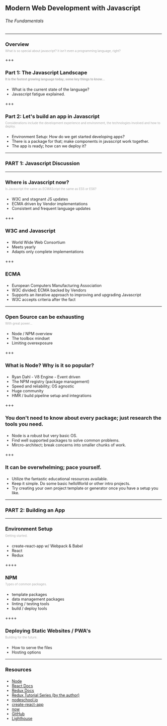 <h2>Modern Web Development with Javascript</h2>
<h6> The Fundamentals </h6>

---

<h3>Overview</h3>
<p style="font-size:.7em;margin-top:-10px;color:darkgrey;">What is so special about javascript? It isn't even a programming language, right?</p>

+++

<h3>Part 1: The Javascript Landscape</h3>
<p style="font-size:.7em;margin-top:-10px;color:darkgrey;"><b>It is the fastest growing language today; some key things to know...</b></p>
<ul style="margin-top:20px;font-size:.9em;">
  <li>What is the current state of the language? </li>
  <li>Javascript fatigue explained. </li>
</ul>

+++

<h3>Part 2: Let's build an app in Javascript</h3>
<p style="font-size:.7em;margin-top:-10px;color:darkgrey;">Considerations include the development experience and environment, the technologies involved and how to deploy.</p>
<ul style="margin-top:20px;font-size:.9em;">
  <li>Environment Setup: How do we get started developing apps?</li>
  <li>There is a package for that; make components in javascript work together.</li>
  <li>The app is ready; how can we deploy it?</li>
</ul>

---

<h3>PART 1: Javascript Discussion</h3>

---

<h3>Where is Javascript now?</h3>
<p style="font-size:.7em;margin-top:-10px;color:darkgrey;">Is Javascript the same as ECMAScript the same as ES5 or ES6?</p>
<ul style="margin-top:20px;font-size:.9em;">
  <li>W3C and stagnant JS updates</li>
  <li>ECMA driven by Vendor implementations</li>
  <li>Consistent and frequent language updates</li>
</ul>

+++

<h3>W3C and Javascript</h3>
<ul style="margin-top:20px;font-size:.9em;">
  <li>World Wide Web Consortium</li>
  <li>Meets yearly</li>
  <li>Adapts only complete implementations</li>
</ul>

+++

<h3>ECMA</h3>
<ul style="margin-top:20px;font-size:.9em;">
  <li>European Computers Manufacturing Association</li>
  <li>W3C divided; ECMA backed by Vendors</li>
  <li>Supports an iterative approach to improving and upgrading Javascript</li>
  <li>W3C accepts criteria after the fact</li>
</ul>

---

<h3>Open Source can be exhausting</h3>
<p style="font-size:.7em;margin-top:-10px;color:darkgrey;">With great power...</p>
<ul style="margin-top:20px;font-size:.9em;">
  <li>Node / NPM overview</li>
  <li>The toolbox mindset</li>
  <li>Limiting overexposure</li>
</ul>

+++

<h3>What is Node? Why is it so popular?</h3>
<ul style="margin-top:20px;font-size:.9em;">
  <li>Ryan Dahl - V8 Engine - Event driven</li>
  <li>The NPM registry (package management)</li>
  <li>Speed and reliability; OS agnostic</li>
  <li>Huge community</li>
  <li>HMR / build pipeline setup and integrations</li>
</ul>

+++

<h3>You don't need to know about every package; just research the tools you need.</h3>
<ul style="margin-top:20px;font-size:.9em;">
  <li>Node is a robust but very basic OS.</li>
  <li>Find well supported packages to solve common problems.</li>
  <li>Mircro-architect; break concerns into smaller chunks of work.</li>
</ul>

+++

<h3>It can be overwhelming; pace yourself.</h3>
<ul style="margin-top:20px;font-size:.9em;">
  <li>Utilize the fantastic educational resources available.</li>
  <li>Keep it simple. Do some basic helloWorld or other intro projects.</li>
  <li>Try creating your own project template or generator once you have a setup you like.</li>
</ul>

---

<h3>PART 2: Building an App</h3>
 
---

<h3>Environment Setup</h3>
<p style="font-size:.7em;margin-top:-10px;color:darkgrey;">Getting started.</p>
<ul style="margin-top:20px;font-size:.9em;">
  <li>create-react-app w/ Webpack & Babel</li>
  <li>React</li>
  <li>Redux</li>
</ul>

++++

<h3>NPM</h3>
<p style="font-size:.7em;margin-top:-10px;color:darkgrey;">Types of common packages.</p>
<ul style="margin-top:20px;font-size:.9em;">
  <li>template packages</li>
  <li>data management packages</li>
  <li>linting / testing tools</li>
  <li>build / deploy tools</li>
</ul>

++++

<h3>Deploying Static Websites / PWA's</h3>
<p style="font-size:.7em;margin-top:-10px;color:darkgrey;">Building for the future.</p>
<ul style="margin-top:20px;font-size:.9em;">
  <li>How to serve the files</li>
  <li>Hosting options</li>
</ul>

---

<h3>Resources</h3>
<ul style="margin-top:20px;font-size:.9em;">
  <li><a href="https://nodejs.org/en/" target="_blank">Node</a></li>
  <li><a href="https://facebook.github.io/react/" target="_blank">React Docs</a></li>
  <li><a href="http://redux.js.org/" target="_blank">Redux Docs</a></li>
  <li><a href="https://egghead.io/courses/getting-started-with-redux" target="_blank">Redux Tutorial Series (by the author)</a></li>
  <li><a href="https://nodeschool.io/" target="_blank">nodeschool.io</a></li>
  <li><a href="https://github.com/facebookincubator/create-react-app" target="_blank">create-react-app</a></li>
  <li><a href="https://zeit.co/now" target="_blank">now</a></li>
  <li><a href="https://github.com" target="_blank">GitHub</a></li>
  <li><a href="https://developers.google.com/web/tools/lighthouse/" target="_blank">Lighthouse</a></li>
</ul>
